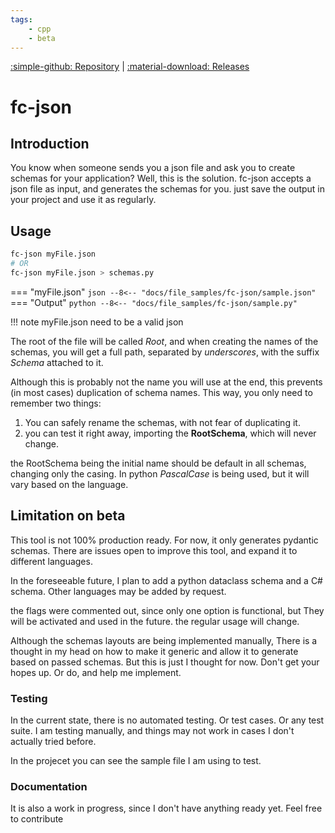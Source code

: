 ```yaml
---
tags:
    - cpp
    - beta
---
```


[:simple-github: Repository](https://github.com/fcrozetta/fc.json) |
[:material-download: Releases](https://github.com/fcrozetta/fc.json/releases/latest)
# fc-json

## Introduction

You know when someone sends you a json file and ask you to create schemas for your application? Well, this is the solution. fc-json accepts a json file as input, and generates the schemas for you. just save the output in your project and use it as regularly.

## Usage

```bash
fc-json myFile.json
# OR
fc-json myFile.json > schemas.py
```
=== "myFile.json"
    ```json
    --8<-- "docs/file_samples/fc-json/sample.json"
    ```
=== "Output"
    ```python
    --8<-- "docs/file_samples/fc-json/sample.py"
    ```

!!! note
    myFile.json need to be a valid json

The root of the file will be called *Root*, and when creating the names of the schemas, you will get a full path, separated by *underscores*, with the suffix *Schema* attached to it.

Although this is probably not the name you will use at the end, this prevents (in most cases) duplication of schema names. This way, you only need to remember two things:

1. You can safely rename the schemas, with not fear of duplicating it.
2. you can test it right away, importing the **RootSchema**, which will never change.

the RootSchema being the initial name should be default in all schemas, changing only the casing. In python *PascalCase* is being used, but it will vary based on the language.

## Limitation on beta
This tool is not 100% production ready. For now, it only generates pydantic schemas. There are issues open to improve this tool, and expand it to different languages.

In the foreseeable future, I plan to add a python dataclass schema and a C# schema. Other languages may be added by request.

the flags were commented out, since only one option is functional, but They will be activated and used in the future. the regular usage will change.

Although the schemas layouts are being implemented manually, There is a thought in my head on how to make it generic and allow it to generate based on passed schemas. But this is just I thought for now. Don't get your hopes up. Or do, and help me implement.

### Testing

In the current state, there is no automated testing. Or test cases. Or any test suite.
I am testing manually, and things may not work in cases I don't actually tried before.

In the projecet you can see the sample file I am using to test.

### Documentation

It is also a work in progress, since I don't have anything ready yet.
Feel free to contribute

